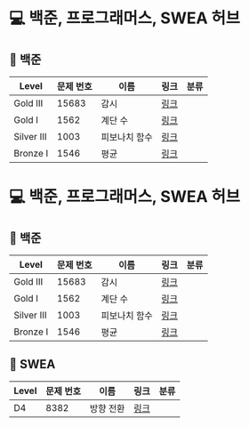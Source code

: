 # 💻 백준, 프로그래머스, SWEA 허브

## 📁 백준

| Level | 문제 번호 | 이름 | 링크 | 분류 |
|--------|------------|------|------|--------|
| Gold III | 15683 | 감시 | [링크](%2525EB%2525B0%2525B1%2525EC%2525A4%252580%25255CGold%25255C15683.%2525E2%252580%252585%2525EA%2525B0%252590%2525EC%25258B%25259C%25255CREADME.md) |  |
| Gold I | 1562 | 계단 수 | [링크](%2525EB%2525B0%2525B1%2525EC%2525A4%252580%25255CGold%25255C1562.%2525E2%252580%252585%2525EA%2525B3%252584%2525EB%25258B%2525A8%2525E2%252580%252585%2525EC%252588%252598%25255CREADME.md) |  |
| Silver III | 1003 | 피보나치 함수 | [링크](%2525EB%2525B0%2525B1%2525EC%2525A4%252580%25255CSilver%25255C1003.%2525E2%252580%252585%2525ED%252594%2525BC%2525EB%2525B3%2525B4%2525EB%252582%252598%2525EC%2525B9%252598%2525E2%252580%252585%2525ED%252595%2525A8%2525EC%252588%252598%25255CREADME.md) |  |
| Bronze I | 1546 | 평균 | [링크](%2525EB%2525B0%2525B1%2525EC%2525A4%252580%25255CBronze%25255C1546.%2525E2%252580%252585%2525ED%25258F%252589%2525EA%2525B7%2525A0%25255CREADME.md) |  |


# 💻 백준, 프로그래머스, SWEA 허브

## 📁 백준

| Level | 문제 번호 | 이름 | 링크 | 분류 |
|--------|------------|------|------|--------|
| Gold III | 15683 | 감시 | [링크](%2525EB%2525B0%2525B1%2525EC%2525A4%252580%25255CGold%25255C15683.%2525E2%252580%252585%2525EA%2525B0%252590%2525EC%25258B%25259C%25255CREADME.md) |  |
| Gold I | 1562 | 계단 수 | [링크](%2525EB%2525B0%2525B1%2525EC%2525A4%252580%25255CGold%25255C1562.%2525E2%252580%252585%2525EA%2525B3%252584%2525EB%25258B%2525A8%2525E2%252580%252585%2525EC%252588%252598%25255CREADME.md) |  |
| Silver III | 1003 | 피보나치 함수 | [링크](%2525EB%2525B0%2525B1%2525EC%2525A4%252580%25255CSilver%25255C1003.%2525E2%252580%252585%2525ED%252594%2525BC%2525EB%2525B3%2525B4%2525EB%252582%252598%2525EC%2525B9%252598%2525E2%252580%252585%2525ED%252595%2525A8%2525EC%252588%252598%25255CREADME.md) |  |
| Bronze I | 1546 | 평균 | [링크](%2525EB%2525B0%2525B1%2525EC%2525A4%252580%25255CBronze%25255C1546.%2525E2%252580%252585%2525ED%25258F%252589%2525EA%2525B7%2525A0%25255CREADME.md) |  |

## 📁 SWEA

| Level | 문제 번호 | 이름 | 링크 | 분류 |
|--------|------------|------|------|--------|
| D4 | 8382 | 방향 전환 | [링크](SWEA%25255CD4%25255C8382.%2525E2%252580%252585%2525EB%2525B0%2525A9%2525ED%252596%2525A5%2525E2%252580%252585%2525EC%2525A0%252584%2525ED%252599%252598%25255CREADME.md) |  |

